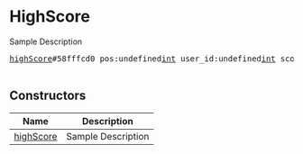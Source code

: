 # HighScore

Sample Description

<pre>
<a href="../constructor/highScore">highScore</a>#58fffcd0 pos:undefined<a href="../type/int.md">int</a> user_id:undefined<a href="../type/int.md">int</a> score:undefined<a href="../type/int.md">int</a> = undefined<a href="../type/HighScore.md">HighScore</a>;

</pre>

## Constructors

| Name | Description |
|------|-------------|
| [highScore](../constructor/highScore.md) | Sample Description |

